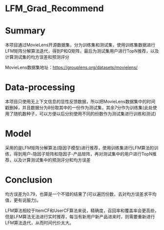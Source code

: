 # LFM_Grad_Recommend
# Summary
本项目通过MovieLens开源数据集，分为训练集和测试集，使用训练集数据进行LFM矩阵分解算法迭代，得到P和Q矩阵，最后为测试集用户进行TopN推荐，以及计算测试集的均方误差和预测评分

MovieLens数据集地址：https://grouplens.org/datasets/movielens/

# Data-processing
本项目只使用无上下文信息的显性反馈数据，所以把MovieLens数据集中的时间戳删掉，并且数据分为8份取其中的一份作为测试集，其余7分作为训练集(此处使用了随机数种子，可以方便以后分别使用不同的份数作为测试集进行训练和测试)

# Model
采用的是LFM矩阵分解算法(隐因子模型)进行推荐，使用训练集进行LFM算法的训练，得到用户-隐因子矩阵和隐因子-产品矩阵，再对测试集中的用户进行TopN推荐，以及计算测试集中的预测评分和均方误差

# Conclusion
均方误差为0.79，也算是一个不错的结果了(可以遍历份数，去对均方误差求平均值，更有说服力)。

LFM算法相较于ItemCF和UserCF算法来说，精确度，召回率和覆盖率会更高些，但是LFM算法无法进行实时推荐，每当有新用户新产品进来时，则需要重新进行LFM算法迭代，从而时间代价太大。
